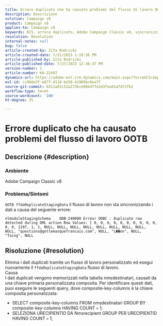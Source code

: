 ```yaml
---
title: Errore duplicato che ha causato problemi del flusso di lavoro OOTB
description: Descrizione
solution: Campaign v8
product: Campaign v8
applies-to: Campaign v8
keywords: KCS, errore duplicato, Adobe Campaign Classic v8, sincronizzazione dei dati
resolution: Resolution
internal-notes: null
bug: false
article-created-by: Zita Rodricks
article-created-date: 7/21/2023 1:19:36 PM
article-published-by: Zita Rodricks
article-published-date: 7/27/2023 12:36:37 PM
version-number: 1
article-number: KA-22497
dynamics-url: https://adobe-ent.crm.dynamics.com/main.aspx?forceUCI=1&pagetype=entityrecord&etn=knowledgearticle&id=7bfa0e37-c927-ee11-9966-6045bd0065b6
exl-id: cc9b6e3f-e87f-4118-be58-41905bc6ea7f
source-git-commit: 0311a02c52a273bce96b47fe2d3fea41a74f2fb2
workflow-type: tm+mt
source-wordcount: '106'
ht-degree: 3%

---
```


# Errore duplicato che ha causato problemi del flusso di lavoro OOTB

## Descrizione {#description}


### Ambiente

Adobe Campaign Classic v8

### Problema/Sintomi

`OOTB ffdaReplicateStagingData` il flusso di lavoro non sta sincronizzando i dati a causa del seguente errore:

`nlmoduleStagingSchema    ODB-240000 Erreur ODBC : Duplicate row detected during DML action Row Values: [ 0, 0, 0, 0, 0, 0, 0, 0, 0, 0, 0, 0, 1197, 1, 1, NULL, NULL, NULL, NULL, NULL, NULL, NULL, NULL, NULL, "questions@getlemasquefrancais.com", NULL, "L��on", NULL, "Taing", NULL`




## Risoluzione {#resolution}


Elimina i dati duplicati tramite un flusso di lavoro personalizzato ed esegui nuovamente il `ffdaReplicateStagingData` flusso di lavoro.
<br>Causa <br>
I dati duplicati vengono memorizzati nella tabella nmsdestinatari, causati da una chiave primaria personalizzata composita. Per identificare questi dati, puoi eseguire le seguenti query, dove composite-key-columns è la chiave composita personalizzata:

- SELECT composite-key-columns FROM nmsdestinatari GROUP BY composite-key-columns HAVING COUNT `>`  1;
- SELEZIONA URECIPIENTID DA Nmsrecipient GROUP PER URECIPIENTID HAVING COUNT `>`  1;
